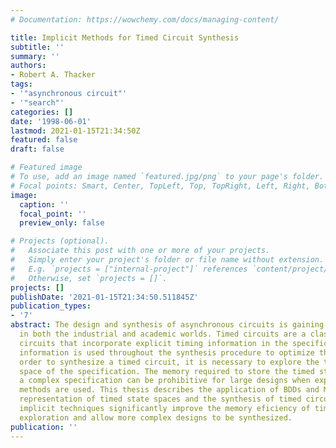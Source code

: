 ```yaml
---
# Documentation: https://wowchemy.com/docs/managing-content/

title: Implicit Methods for Timed Circuit Synthesis
subtitle: ''
summary: ''
authors:
- Robert A. Thacker
tags:
- '"asynchronous circuit"'
- '"search"'
categories: []
date: '1998-06-01'
lastmod: 2021-01-15T21:34:50Z
featured: false
draft: false

# Featured image
# To use, add an image named `featured.jpg/png` to your page's folder.
# Focal points: Smart, Center, TopLeft, Top, TopRight, Left, Right, BottomLeft, Bottom, BottomRight.
image:
  caption: ''
  focal_point: ''
  preview_only: false

# Projects (optional).
#   Associate this post with one or more of your projects.
#   Simply enter your project's folder or file name without extension.
#   E.g. `projects = ["internal-project"]` references `content/project/deep-learning/index.md`.
#   Otherwise, set `projects = []`.
projects: []
publishDate: '2021-01-15T21:34:50.511845Z'
publication_types:
- '7'
abstract: The design and synthesis of asynchronous circuits is gaining importance
  in both the industrial and academic worlds. Timed circuits are a class of asynchronous
  circuits that incorporate explicit timing information in the specification. This
  information is used throughout the synthesis procedure to optimize the design. In
  order to synthesize a timed circuit, it is necessary to explore the timed state
  space of the specification. The memory required to store the timed state space of
  a complex specification can be prohibitive for large designs when explicit representation
  methods are used. This thesis describes the application of BDDs and MTBDDs to the
  representation of timed state spaces and the synthesis of timed circuits. These
  implicit techniques significantly improve the memory eficiency of timed state space
  exploration and allow more complex designs to be synthesized.
publication: ''
---
```

